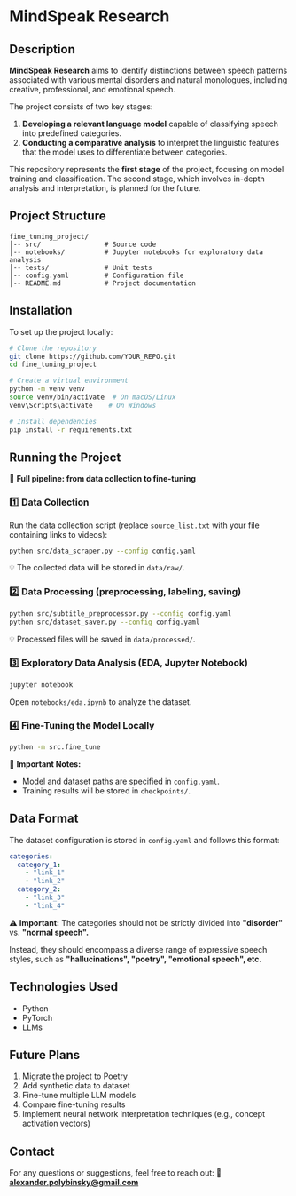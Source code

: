 # MindSpeak Research

## Description

**MindSpeak Research** aims to identify distinctions between speech patterns associated with various mental disorders and natural monologues, including creative, professional, and emotional speech.

The project consists of two key stages:

1. **Developing a relevant language model** capable of classifying speech into predefined categories.
2. **Conducting a comparative analysis** to interpret the linguistic features that the model uses to differentiate between categories.

This repository represents the **first stage** of the project, focusing on model training and classification. The second stage, which involves in-depth analysis and interpretation, is planned for the future.

## Project Structure

```
fine_tuning_project/
│-- src/                # Source code
│-- notebooks/          # Jupyter notebooks for exploratory data analysis
│-- tests/              # Unit tests
│-- config.yaml         # Configuration file
│-- README.md           # Project documentation
```

## Installation

To set up the project locally:

```bash
# Clone the repository
git clone https://github.com/YOUR_REPO.git
cd fine_tuning_project

# Create a virtual environment
python -m venv venv
source venv/bin/activate  # On macOS/Linux
venv\Scripts\activate    # On Windows

# Install dependencies
pip install -r requirements.txt
```

## Running the Project

🚀 **Full pipeline: from data collection to fine-tuning**

### 1️⃣ Data Collection

Run the data collection script (replace `source_list.txt` with your file containing links to videos):

```bash
python src/data_scraper.py --config config.yaml
```

💡 The collected data will be stored in `data/raw/`.

### 2️⃣ Data Processing (preprocessing, labeling, saving)

```bash
python src/subtitle_preprocessor.py --config config.yaml
python src/dataset_saver.py --config config.yaml
```

💡 Processed files will be saved in `data/processed/`.

### 3️⃣ Exploratory Data Analysis (EDA, Jupyter Notebook)

```bash
jupyter notebook
```

Open `notebooks/eda.ipynb` to analyze the dataset.

### 4️⃣ Fine-Tuning the Model Locally

```bash
python -m src.fine_tune
```

📌 **Important Notes:**

- Model and dataset paths are specified in `config.yaml`.
- Training results will be stored in `checkpoints/`.

## Data Format

The dataset configuration is stored in `config.yaml` and follows this format:

```yaml
categories:
  category_1:
    - "link_1"
    - "link_2"
  category_2:
    - "link_3"
    - "link_4"
```

⚠️ **Important:** The categories should not be strictly divided into **"disorder"** vs. **"normal speech".**&#x20;

Instead, they should encompass a diverse range of expressive speech styles, such as **"hallucinations", "poetry", "emotional speech", etc.**

## Technologies Used

- Python
- PyTorch
- LLMs

## Future Plans

1. Migrate the project to Poetry
2. Add synthetic data to dataset
3. Fine-tune multiple LLM models
4. Compare fine-tuning results
5. Implement neural network interpretation techniques (e.g., concept activation vectors)

## Contact

For any questions or suggestions, feel free to reach out:
📧 **[alexander.polybinsky@gmail.com](mailto\:alexander.polybinsky@gmail.com)**
